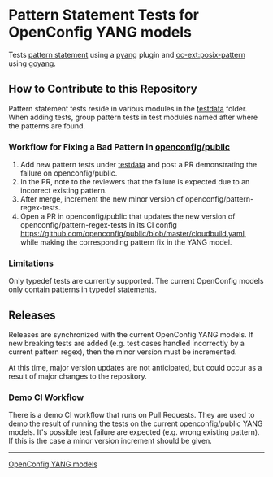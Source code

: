 # Pattern Statement Tests for OpenConfig YANG models

Tests [pattern statement](https://tools.ietf.org/html/rfc7950#section-9.4.5)
using a [pyang](https://github.com/mbj4668/pyang) plugin and
[oc-ext:posix-pattern](https://github.com/openconfig/public/blob/master/release/models/openconfig-extensions.yang#L114)
using [goyang](https://github.com/openconfig/goyang).

## How to Contribute to this Repository

Pattern statement tests reside in various modules in the [testdata](testdata)
folder. When adding tests, group pattern tests in test modules named after where
the patterns are found.

### Workflow for Fixing a Bad Pattern in [openconfig/public](https://github.com/openconfig/public)

1.  Add new pattern tests under [testdata](testdata) and post a PR demonstrating
    the failure on openconfig/public.
2.  In the PR, note to the reviewers that the failure is expected due to an
    incorrect existing pattern.
3.  After merge, increment the new minor version of
    openconfig/pattern-regex-tests.
4.  Open a PR in openconfig/public that updates the new version of
    openconfig/pattern-regex-tests in its CI config
    https://github.com/openconfig/public/blob/master/cloudbuild.yaml, while
    making the corresponding pattern fix in the YANG model.

### Limitations

Only typedef tests are currently supported. The current OpenConfig models only
contain patterns in typedef statements.

## Releases

Releases are synchronized with the current OpenConfig YANG models. If new
breaking tests are added (e.g. test cases handled incorrectly by a current
pattern regex), then the minor version must be incremented.

At this time, major version updates are not anticipated, but could occur as a
result of major changes to the repository.

### Demo CI Workflow

There is a demo CI workflow that runs on Pull Requests. They are used to demo
the result of running the tests on the current openconfig/public YANG models.
It's possible test failure are expected (e.g. wrong existing pattern). If this
is the case a minor version increment should be given.

--------------------------------------------------------------------------------

[OpenConfig YANG models](https://github.com/openconfig/public/blob/master/README.md)
